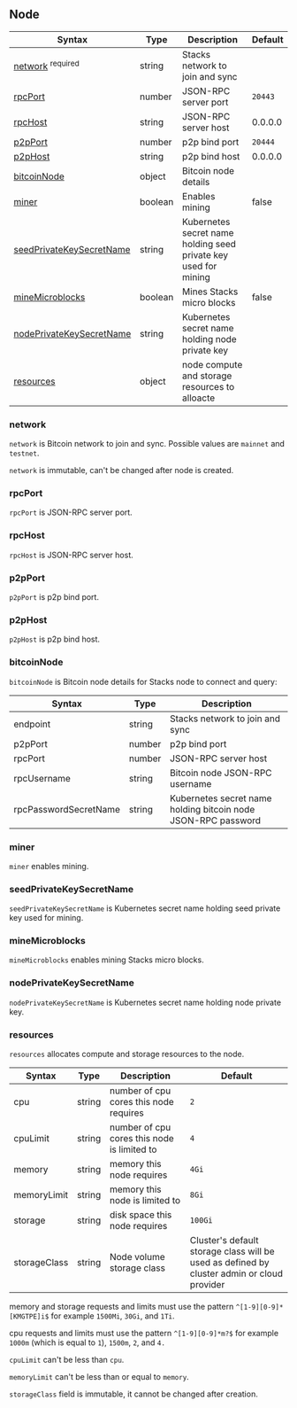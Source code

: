 ## Node

| Syntax                                                | Type    | Description                                                     | Default |
| ----------------------------------------------------- | ------- | --------------------------------------------------------------- | ------- |
| [network](#network) <sup>required</sup>               | string  | Stacks network to join and sync                                 |         |
| [rpcPort](#rpcport)                                   | number  | JSON-RPC server port                                            | `20443` |
| [rpcHost](#rpchost)                                   | string  | JSON-RPC server host                                            | 0.0.0.0 |
| [p2pPort](#p2pport)                                   | number  | p2p bind port                                                   | `20444` |
| [p2pHost](#p2phost)                                   | string  | p2p bind host                                                   | 0.0.0.0 |
| [bitcoinNode](#bitcoinnode)                           | object  | Bitcoin node details                                            |         |
| [miner](#miner)                                       | boolean | Enables mining                                                  | false   |
| [seedPrivateKeySecretName](#seedprivatekeysecretname) | string  | Kubernetes secret name holding seed private key used for mining |         |
| [mineMicroblocks](#minemicroblocks)                   | boolean | Mines Stacks micro blocks                                       | false   |
| [nodePrivateKeySecretName](#nodeprivatekeysecretname) | string  | Kubernetes secret name holding node private key                 |         |
| [resources](#resources)                               | object  | node compute and storage resources to alloacte                  |         |

### network

`network` is Bitcoin network to join and sync. Possible values are `mainnet` and `testnet`.

`network` is immutable, can't be changed after node is created.

### rpcPort

`rpcPort` is JSON-RPC server port.

### rpcHost

`rpcHost` is JSON-RPC server host.

### p2pPort

`p2pPort` is p2p bind port.

### p2pHost

`p2pHost` is p2p bind host.

### bitcoinNode

`bitcoinNode` is Bitcoin node details for Stacks node to connect and query:

| Syntax                | Type   | Description                                                   |
| --------------------- | ------ | ------------------------------------------------------------- |
| endpoint              | string | Stacks network to join and sync                               |
| p2pPort               | number | p2p bind port                                                 |
| rpcPort               | number | JSON-RPC server host                                          |
| rpcUsername           | string | Bitcoin node JSON-RPC username                                |
| rpcPasswordSecretName | string | Kubernetes secret name holding bitcoin node JSON-RPC password |


### miner

`miner` enables mining.

### seedPrivateKeySecretName

`seedPrivateKeySecretName` is Kubernetes secret name holding seed private key used for mining.

### mineMicroblocks

`mineMicroblocks` enables mining Stacks micro blocks.

### nodePrivateKeySecretName

`nodePrivateKeySecretName` is Kubernetes secret name holding node private key.

### resources

`resources` allocates compute and storage resources to the node.

| Syntax       | Type   | Description                                 | Default                                                                                    |
| ------------ | ------ | ------------------------------------------- | ------------------------------------------------------------------------------------------ |
| cpu          | string | number of cpu cores this node requires      | `2`                                                                                        |
| cpuLimit     | string | number of cpu cores this node is limited to | `4`                                                                                        |
| memory       | string | memory this node requires                   | `4Gi`                                                                                      |
| memoryLimit  | string | memory this node is limited to              | `8Gi`                                                                                      |
| storage      | string | disk space this node requires               | `100Gi`                                                                                    |
| storageClass | string | Node volume storage class                   | Cluster's default storage class will be used as defined by cluster admin or cloud provider |

memory and storage requests and limits must use the pattern `^[1-9][0-9]*[KMGTPE]i$` for example `1500Mi`, `30Gi`, and `1Ti`.

cpu requests and limits must use the pattern `^[1-9][0-9]*m?$` for example `1000m` (which is equal to `1`), `1500m`, `2`, and `4.`

`cpuLimit` can't be less than `cpu`.

`memoryLimit` can't be less than or equal to `memory`.

`storageClass` field is immutable, it cannot be changed after creation.

